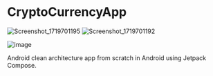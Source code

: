 # CryptoCurrencyApp
![Screenshot_1719701195](https://github.com/keyurmistry316/CryptoCurrencyApp/assets/99206977/9287cf55-9788-4871-8d1a-b843dc0a223c)
![Screenshot_1719701192](https://github.com/keyurmistry316/CryptoCurrencyApp/assets/99206977/f55ee5d0-e307-43db-a8ff-f961a70440f2)

![image](https://github.com/user-attachments/assets/fbd335e8-7656-4c40-b943-5222e8e5e553)


Android clean architecture app from scratch in Android using Jetpack Compose.

